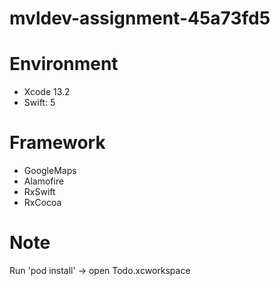 # mvldev-assignment-45a73fd5

# Environment
- Xcode 13.2
- Swift: 5

# Framework
- GoogleMaps
- Alamofire
- RxSwift
- RxCocoa

# Note
Run 'pod install' -> open Todo.xcworkspace
